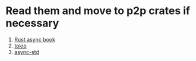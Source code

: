 # Read them and move to p2p crates if necessary

1. [Rust async book](https://rust-lang.github.io/async-book/01_getting_started/01_chapter.html)
2. [tokio](https://tokio.rs/)
3. [async-std](https://docs.rs/async-std/1.4.0/async_std/)
